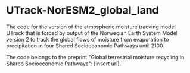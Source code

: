 # UTrack-NorESM2_global_land

The code for the version of the atmospheric moisture tracking model UTrack that is forced by output of the Norwegian Earth System Model version 2 to track the global flows of moisture from evaporation to precipitation in four Shared Socioeconomic Pathways until 2100.

The code belongs to the preprint "Global terrestrial moisture recycling in Shared Socioeconomic Pathways": [insert url].
